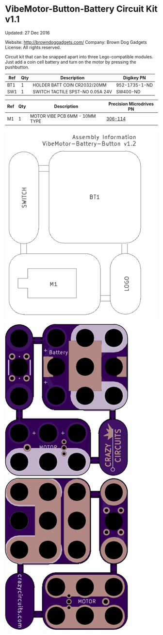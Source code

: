 <!--- start title --->
# VibeMotor-Button-Battery Circuit Kit v1.1

Updated: 27 Dec 2016

Website: http://browndoggadgets.com/
Company: Brown Dog Gadgets
License: All rights reserved.

<!--- end title --->

Circuit kit that can be snapped apart into three Lego-compatible modules. Just add a coin cell battery and turn on the motor by pressing the pushbutton. 

<!--- start bom --->

|Ref|Qty|Description|Digikey PN|
|---|---|-----------|------|
|BT1|1|HOLDER BATT COIN CR2032/20MM|952-1735-1-ND|
|SW1|1|SWITCH TACTILE SPST-NO 0.05A 24V|SW400-ND|

|Ref|Qty|Description|Precision Microdrives PN|
|---|---|-----------|------|
|M1|1|MOTOR VIBE PCB 6MM - 10MM TYPE|<a href="https://www.precisionmicrodrives.com/product/306-114-6mm-vibration-motor-10mm-type">306-114</a>|

<!--- end bom --->

![Assembly Diagram](assembly.png)
![Gerber Preview](preview.png)



